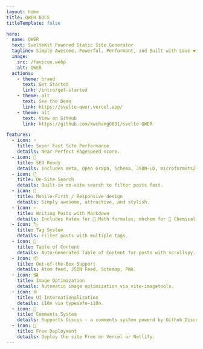 ```yaml
---
layout: home
title: QWER DOCS
titleTemplate: false

hero:
  name: QWER
  text: SvelteKit Powered Static Site Generator
  tagline: Simply Awesome, Powerful, Performant, and Built with Love ❤.
  image:
    src: /favicon.webp
    alt: QWER
  actions:
    - theme: brand
      text: Get Started
      link: /intro/get-started
    - theme: alt
      text: See the Demo
      link: https://svelte-qwer.vercel.app/
    - theme: alt
      text: View on GitHub
      link: https://github.com/kwchang0831/svelte-QWER

features:
  - icon: ⚡️
    title: Super Fast Site Performance
    details: Near Perfect PageSpeed score.
  - icon: 🤗
    title: SEO Ready
    details: Includes meta, Open Graph, Schema, JSON-LD, microformats2.
  - icon: 🔎
    title: On-Site Search
    details: Built-in on-site search to filter posts fast.
  - icon: 📱
    title: Mobile-First / Responsive design
    details: Simply awesome, attractive, and stylish.
  - icon: ✍️
    title: Writing Posts with Markdown
    details: Includes Katex for 🧮 Math formulas, mhchem for 🧪 Chemical formulas.
  - icon: 🏷️
    title: Tag System
    details: Filter posts with multiple tags.
  - icon: 📄
    title: Table of Content
    details: Auto-Generated Table of Content for posts with scrollspy.
  - icon: 📦
    title: Out-of-the-Box Support
    details: Atom feed, JSON Feed, Sitemap, PWA.
  - icon: 🖼️
    title: Image Optimization
    details: Automatic image optimization via vite-imagetools.
  - icon: 🌐
    title: UI Internationalization
    details: i18n via typesafe-i18n.
  - icon: 💬
    title: Comments System
    details: Supports Giscus - a comments system powerd by Github Discussions.
  - icon: 🚀
    title: Free Deployment
    details: Deploy the site Free on Vercel or Netlify.
---
```

